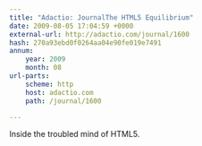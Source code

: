 ```yaml
---
title: "Adactio: JournalThe HTML5 Equilibrium"
date: 2009-08-05 17:04:59 +0000
external-url: http://adactio.com/journal/1600
hash: 270a93ebd0f0264aa04e90fe019e7491
annum:
    year: 2009
    month: 08
url-parts:
    scheme: http
    host: adactio.com
    path: /journal/1600

---
```


Inside the troubled mind of HTML5.
